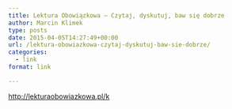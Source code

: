 ```yaml
---
title: Lektura Obowiązkowa – Czytaj, dyskutuj, baw się dobrze
author: Marcin Klimek
type: posts
date: 2015-04-05T14:27:49+00:00
url: /lektura-obowiazkowa-czytaj-dyskutuj-baw-sie-dobrze/
categories:
  - link
format: link

---
```

<p dir="ltr">
  <a href="http://lekturaobowiazkowa.pl/k"><a href="http://lekturaobowiazkowa.pl/k" >http://lekturaobowiazkowa.pl/k</a></a>
</p>